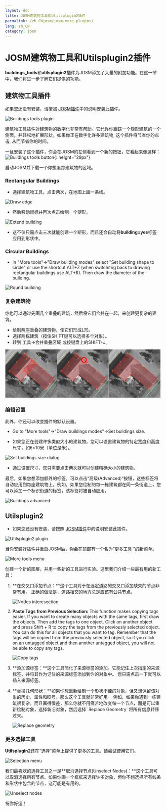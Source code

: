 ```yaml
---
layout: doc
title: JOSM建筑物工具和Utilsplugin2插件
permalink: /zh_CNjosm/josm-more-plugins/
lang: zh_CN
category: josm
---
```


JOSM建筑物工具和Utilsplugin2插件
============


**buildings_tools**和**utilsplugin2**插件为JOSM添加了大量的附加功能。在这一节中，我们将进一步了解它们提供的功能。   

建筑物工具插件
--------------------------

如果您还没有安装，请按照 [JOSM插件](/zh_CN/josm/josm-plugins)中的说明安装此插件。   

![Buildings tools plugin][]

建筑物工具插件对建筑物的数字化非常有帮助。它允许你跟踪一个矩形建筑的一个侧面，并轻松地扩展形状。如果你正在数字化许多建筑物, 这个插件将节省你的点击, 从而节省你的时间。  

一旦安装了这个插件，你会在JOSM的左侧看到一个新的按钮，它看起来像这样： ![Buildings tools button][]{: height="29px"}

启动JOSM并下载一个你想追踪建筑物的区域。  

### Rectangular Buildings

* 选择建筑物工具，点击两次，在地图上画一条线。  

![Draw edge][]

* 然后移动鼠标并再次点击绘制一个矩形。  

![Extend building][]

* 这不仅只需点击三次就能创建一个矩形，而且还会自动将**building=yes**标签应用到形状中。  

### Circular Buildings

* In "More tools"->"Draw building modes" select "Set building shape to circle" or use the shortcut ALT+Z (when switchitng back to drawing rectangular buildings use ALT+R). Then draw the diameter of the building.

![Round building][]

### 复杂建筑物

你也可以通过先画几个重叠的建筑，然后将它们合并在一起，来创建更复杂的建筑。   

* 绘制两座重叠的建筑物，使它们形成L形。  
* 选择两栋建筑（按住SHIFT键可以选择多个对象）。   
* 转到 工具->合并重叠区域 或按键盘上的SHIFT+J。  

![Merge buildings][]

### 编辑设置

此外，你还可以改变插件的默认设置。  

* Go to "More tools"->"Draw buildings modes"->Set buildings size.

* 如果您正在创建许多类似大小的建筑物，您可以设置建筑物的特定宽度和高度尺寸，如6×10米（单位是米）。  

![Set buildings size dialog][]

* 通过设置尺寸，您只需要点击两次就可以创建精确大小的建筑物。  

最后，如果您想添加额外的标签，可以点击“高级(Advanced)”按钮，这些标签将自动应用到每座建筑物上。例如，如果您绘制的每一栋建筑都在同一条街道上，您可以添加一个标识街道的标签，该标签将被自动应用。  

![Buildings advanced][]


Utilsplugin2
-------------

* 如果您还没有安装，请按照 [JOSM插件](/zh_CN/josm/josm-plugins)中的说明安装此插件。  

![Utilsplugin2 plugin][]

当你安装好插件并重启JOSM后，你会在顶部有一个名为“更多工具 ”的新菜单。   

![More tools menu][]

创建一个新的图层，并用一些新的工具进行实验。这里我们介绍一些最有用的新工具：  

1. **在交叉口添加节点：**这个工具对于在选定道路的交叉口添加缺失的节点非常有用。 正确的做法是，道路相交的地方总是应该有公共节点。  

    ![Nodes interesection][]

2. **Paste Tags from Previous Selection:**  This function makes copying tags easier.  If you want to create many objects with the same tags, first draw the objects.  Then add the tags to one object.  Click on another object and press Shift + R to copy the tags from the previously selected object.  You can do this for all objects that you want to tag.  Remember that the tags will be copied from the previously selected object, so if you click on an untagged object and then another untagged object, you will not be able to copy any tags.  

    ![Copy tags][]

3. **添加源标签：**这个工具简化了来源标签的添加。它能记住上次指定的来源标签，并将其作为记住的来源标签添加到你的对象中。 您只需点击一下就可以插入来源标签。  

4. **替换几何形状：**如果你想重新绘制一个形状不佳的对象，但又想保留该对象的历史、属性和ID号，那么这个工具就非常好用。 例如，如果你遇到一栋建筑很复杂，而且画得很差，那么你就不用痛苦地改变每一个节点，而是可以重新绘制对象，选择新旧对象，然后选择¨Replace Geometry¨将所有信息转移过来。  

    ![Replace geometry][]


### 更多选择工具

**Utilsplugin2**还在“选择”菜单上提供了更多的工具。请尝试使用它们。  

![Selection menu][]

我们最喜欢的选择工具之一是**取消选择节点(Unselect Nodes)：**这个工具可以取消选择所有节点。如果你画一个框框来选择许多对象，但你不想选择所有线条和形状中包含的节点，这可能是有用的。   

![Unselect nodes][]

祝你好运！  


[Buildings tools plugin]: /images/josm/buildings_tools-plugin.png
[Buildings tools button]: /images/josm/buildings_tools-button.png
[Draw edge]: /images/josm/draw-edge.png
[Extend building]: /images/josm/extend-building.png
[Merge buildings]: /images/josm/merge-buildings.png
[Set buildings size]: /images/josm/set-buildings-size.png
[Set buildings size dialog]: /images/josm/set-buildings-size-dialog.png
[Buildings advanced]: /images/josm/buildings-advanced.png
[Utilsplugin2 plugin]: /images/josm/utilsplugin2-plugin.png
[More tools menu]: /images/josm/more-tools-menu.png
[Nodes interesection]: /images/josm/utilsplugin2-nodes-intersection.png
[Copy tags]: /images/josm/utilsplugin2-copy-tags.png
[Replace geometry]: /images/josm/utilsplugin2-replace-geometry.png
[Selection menu]: /images/josm/selection-menu.png
[Unselect nodes]: /images/josm/utilsplugin2-unselect-nodes.png
[Round building]: /images/josm/buildings_tools-round.png

